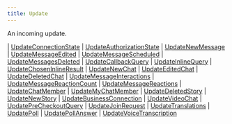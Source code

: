 ```yaml
---
title: Update
---
```


An incoming update.

<div class="font-mono whitespace-pre"><span class="opacity-50">| </span><a href="/gh/types/updateconnectionstate"  >UpdateConnectionState</a><span class="opacity-50">
| </span><a href="/gh/types/updateauthorizationstate"  >UpdateAuthorizationState</a><span class="opacity-50">
| </span><a href="/gh/types/updatenewmessage"  >UpdateNewMessage</a><span class="opacity-50">
| </span><a href="/gh/types/updatemessageedited"  >UpdateMessageEdited</a><span class="opacity-50">
| </span><a href="/gh/types/updatemessagescheduled"  >UpdateMessageScheduled</a><span class="opacity-50">
| </span><a href="/gh/types/updatemessagesdeleted"  >UpdateMessagesDeleted</a><span class="opacity-50">
| </span><a href="/gh/types/updatecallbackquery"  >UpdateCallbackQuery</a><span class="opacity-50">
| </span><a href="/gh/types/updateinlinequery"  >UpdateInlineQuery</a><span class="opacity-50">
| </span><a href="/gh/types/updatechoseninlineresult"  >UpdateChosenInlineResult</a><span class="opacity-50">
| </span><a href="/gh/types/updatenewchat"  >UpdateNewChat</a><span class="opacity-50">
| </span><a href="/gh/types/updateeditedchat"  >UpdateEditedChat</a><span class="opacity-50">
| </span><a href="/gh/types/updatedeletedchat"  >UpdateDeletedChat</a><span class="opacity-50">
| </span><a href="/gh/types/updatemessageinteractions"  >UpdateMessageInteractions</a><span class="opacity-50">
| </span><a href="/gh/types/updatemessagereactioncount"  >UpdateMessageReactionCount</a><span class="opacity-50">
| </span><a href="/gh/types/updatemessagereactions"  >UpdateMessageReactions</a><span class="opacity-50">
| </span><a href="/gh/types/updatechatmember"  >UpdateChatMember</a><span class="opacity-50">
| </span><a href="/gh/types/updatemychatmember"  >UpdateMyChatMember</a><span class="opacity-50">
| </span><a href="/gh/types/updatedeletedstory"  >UpdateDeletedStory</a><span class="opacity-50">
| </span><a href="/gh/types/updatenewstory"  >UpdateNewStory</a><span class="opacity-50">
| </span><a href="/gh/types/updatebusinessconnection"  >UpdateBusinessConnection</a><span class="opacity-50">
| </span><a href="/gh/types/updatevideochat"  >UpdateVideoChat</a><span class="opacity-50">
| </span><a href="/gh/types/updateprecheckoutquery"  >UpdatePreCheckoutQuery</a><span class="opacity-50">
| </span><a href="/gh/types/updatejoinrequest"  >UpdateJoinRequest</a><span class="opacity-50">
| </span><a href="/gh/types/updatetranslations"  >UpdateTranslations</a><span class="opacity-50">
| </span><a href="/gh/types/updatepoll"  >UpdatePoll</a><span class="opacity-50">
| </span><a href="/gh/types/updatepollanswer"  >UpdatePollAnswer</a><span class="opacity-50">
| </span><a href="/gh/types/updatevoicetranscription"  >UpdateVoiceTranscription</a></div>

